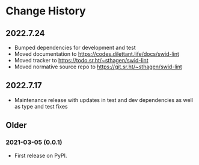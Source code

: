# Change History

## 2022.7.24

* Bumped dependencies for development and test
* Moved documentation to https://codes.dilettant.life/docs/swid-lint
* Moved tracker to https://todo.sr.ht/~sthagen/swid-lint
* Moved normative source repo to https://git.sr.ht/~sthagen/swid-lint

## 2022.7.17

* Maintenance release with updates in test and dev dependencies as well as type and test fixes

## Older

### 2021-03-05 (0.0.1)

* First release on PyPI.
